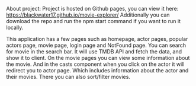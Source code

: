 About project:
Project is hosted on Github pages, you can view it here: https://blackwater17.github.io/movie-explorer/
Additionally you can download the repo and run the npm start command if you want to run it locally.

This application has a few pages such as homepage, actor pages, popular actors page, movie page, login page and NotFound page. 
You can search for movie in the search bar. It will use TMDB API and fetch the data, and show it to client. 
On the movie pages you can view some information about the movie. And in the casts component when you click on the actor it will redirect you to actor page. Which includes information about the actor and their movies. There you can also sort/filter movies.
